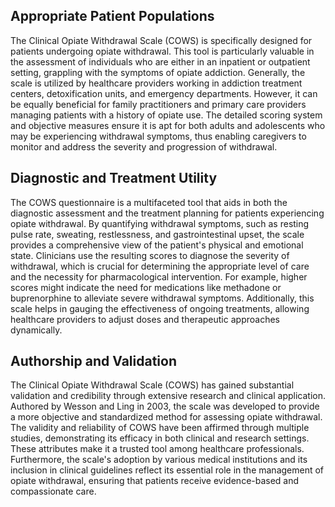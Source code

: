 ## Appropriate Patient Populations

The Clinical Opiate Withdrawal Scale (COWS) is specifically designed for patients undergoing opiate withdrawal. This tool is particularly valuable in the assessment of individuals who are either in an inpatient or outpatient setting, grappling with the symptoms of opiate addiction. Generally, the scale is utilized by healthcare providers working in addiction treatment centers, detoxification units, and emergency departments. However, it can be equally beneficial for family practitioners and primary care providers managing patients with a history of opiate use. The detailed scoring system and objective measures ensure it is apt for both adults and adolescents who may be experiencing withdrawal symptoms, thus enabling caregivers to monitor and address the severity and progression of withdrawal.

## Diagnostic and Treatment Utility

The COWS questionnaire is a multifaceted tool that aids in both the diagnostic assessment and the treatment planning for patients experiencing opiate withdrawal. By quantifying withdrawal symptoms, such as resting pulse rate, sweating, restlessness, and gastrointestinal upset, the scale provides a comprehensive view of the patient's physical and emotional state. Clinicians use the resulting scores to diagnose the severity of withdrawal, which is crucial for determining the appropriate level of care and the necessity for pharmacological intervention. For example, higher scores might indicate the need for medications like methadone or buprenorphine to alleviate severe withdrawal symptoms. Additionally, this scale helps in gauging the effectiveness of ongoing treatments, allowing healthcare providers to adjust doses and therapeutic approaches dynamically.

## Authorship and Validation

The Clinical Opiate Withdrawal Scale (COWS) has gained substantial validation and credibility through extensive research and clinical application. Authored by Wesson and Ling in 2003, the scale was developed to provide a more objective and standardized method for assessing opiate withdrawal. The validity and reliability of COWS have been affirmed through multiple studies, demonstrating its efficacy in both clinical and research settings. These attributes make it a trusted tool among healthcare professionals. Furthermore, the scale's adoption by various medical institutions and its inclusion in clinical guidelines reflect its essential role in the management of opiate withdrawal, ensuring that patients receive evidence-based and compassionate care.